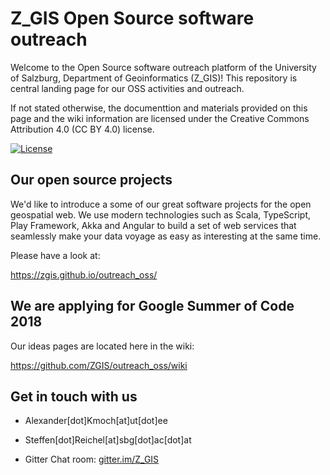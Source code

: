# Z_GIS Open Source software outreach

Welcome to the Open Source software outreach platform of the University of Salzburg, 
Department of Geoinformatics (Z_GIS)! 
This repository is central landing page for our OSS activities and outreach.

If not stated otherwise, the documenttion and materials provided on this page and the wiki information are 
licensed under the Creative Commons Attribution 4.0 (CC BY 4.0) license.

[![License][license-badge]][license-url]

[license-badge]: https://licensebuttons.net/l/by/4.0/88x31.png
[license-url]: LICENSE

## Our open source projects

We'd like to introduce a some of our great software projects for the open geospatial web.
We use modern technologies such as Scala, TypeScript, Play Framework, Akka and Angular 
to build a set of web services that seamlessly make your data voyage as easy as interesting at 
the same time.

Please have a look at:

https://zgis.github.io/outreach_oss/

## We are applying for Google Summer of Code 2018

Our ideas pages are located here in the wiki:

https://github.com/ZGIS/outreach_oss/wiki

## Get in touch with us

- Alexander[dot]Kmoch[at]ut[dot]ee

- Steffen[dot]Reichel[at]sbg[dot]ac[dot]at

- Gitter Chat room: [gitter.im/Z_GIS](https://gitter.im/Z_GIS/Lobby?source=orgpage)